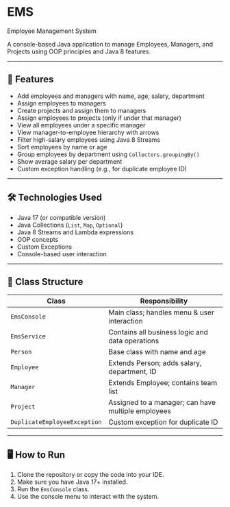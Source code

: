 # EMS
Employee Management System

A console-based Java application to manage Employees, Managers, and Projects using OOP principles and Java 8 features.

---

## 🚀 Features

- Add employees and managers with name, age, salary, department
- Assign employees to managers
- Create projects and assign them to managers
- Assign employees to projects (only if under that manager)
- View all employees under a specific manager
- View manager-to-employee hierarchy with arrows
- Filter high-salary employees using Java 8 Streams
- Sort employees by name or age
- Group employees by department using `Collectors.groupingBy()`
- Show average salary per department
- Custom exception handling (e.g., for duplicate employee ID)

---

## 🛠️ Technologies Used

- Java 17 (or compatible version)
- Java Collections (`List`, `Map`, `Optional`)
- Java 8 Streams and Lambda expressions
- OOP concepts
- Custom Exceptions
- Console-based user interaction

---

## 🧱 Class Structure

| Class | Responsibility |
|-------|----------------|
| `EmsConsole` | Main class; handles menu & user interaction |
| `EmsService` | Contains all business logic and data operations |
| `Person` | Base class with name and age |
| `Employee` | Extends Person; adds salary, department, ID |
| `Manager` | Extends Employee; contains team list |
| `Project` | Assigned to a manager; can have multiple employees |
| `DuplicateEmployeeException` | Custom exception for duplicate ID |

---

## 🖥️ How to Run

1. Clone the repository or copy the code into your IDE.
2. Make sure you have Java 17+ installed.
3. Run the `EmsConsole` class.
4. Use the console menu to interact with the system.
